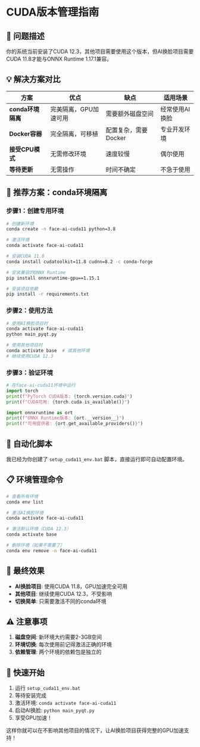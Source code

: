 # CUDA版本管理指南

## 🎯 问题描述

你的系统当前安装了CUDA 12.3，其他项目需要使用这个版本，但AI换脸项目需要CUDA 11.8才能与ONNX Runtime 1.17.1兼容。

## 💡 解决方案对比

| 方案 | 优点 | 缺点 | 适用场景 |
|------|------|------|----------|
| **conda环境隔离** | 完美隔离，GPU加速可用 | 需要额外磁盘空间 | 经常使用AI换脸 |
| **Docker容器** | 完全隔离，可移植 | 配置复杂，需要Docker | 专业开发环境 |
| **接受CPU模式** | 无需修改环境 | 速度较慢 | 偶尔使用 |
| **等待更新** | 无需操作 | 时间不确定 | 不急于使用 |

## 🚀 推荐方案：conda环境隔离

### 步骤1：创建专用环境
```bash
# 创建新环境
conda create -n face-ai-cuda11 python=3.8

# 激活环境
conda activate face-ai-cuda11

# 安装CUDA 11.8
conda install cudatoolkit=11.8 cudnn=8.2 -c conda-forge

# 安装兼容的ONNX Runtime
pip install onnxruntime-gpu==1.15.1

# 安装项目依赖
pip install -r requirements.txt
```

### 步骤2：使用方法
```bash
# 使用AI换脸项目时
conda activate face-ai-cuda11
python main_pyqt.py

# 使用其他项目时
conda activate base  # 或其他环境
# 继续使用CUDA 12.3
```

### 步骤3：验证环境
```python
# 在face-ai-cuda11环境中运行
import torch
print(f"PyTorch CUDA版本: {torch.version.cuda}")
print(f"CUDA可用: {torch.cuda.is_available()}")

import onnxruntime as ort
print(f"ONNX Runtime版本: {ort.__version__}")
print(f"可用提供者: {ort.get_available_providers()}")
```

## 🔧 自动化脚本

我已经为你创建了 `setup_cuda11_env.bat` 脚本，直接运行即可自动配置环境。

## 📋 环境管理命令

```bash
# 查看所有环境
conda env list

# 激活AI换脸环境
conda activate face-ai-cuda11

# 激活默认环境（CUDA 12.3）
conda activate base

# 删除环境（如果不需要了）
conda env remove -n face-ai-cuda11
```

## 🎯 最终效果

- **AI换脸项目**: 使用CUDA 11.8，GPU加速完全可用
- **其他项目**: 继续使用CUDA 12.3，不受影响
- **切换简单**: 只需要激活不同的conda环境

## ⚠️ 注意事项

1. **磁盘空间**: 新环境大约需要2-3GB空间
2. **环境切换**: 每次使用前记得激活正确的环境
3. **依赖管理**: 两个环境的依赖包是独立的

## 🚀 快速开始

1. 运行 `setup_cuda11_env.bat`
2. 等待安装完成
3. 激活环境: `conda activate face-ai-cuda11`
4. 启动AI换脸: `python main_pyqt.py`
5. 享受GPU加速！

这样你就可以在不影响其他项目的情况下，让AI换脸项目获得完整的GPU加速支持！
